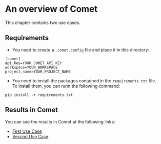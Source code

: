 # An overview of Comet

This chapter contains two use cases.

## Requirements
* You need to create a `.comet.config` file and place it in this directory:
```
[comet]
api_key=YOUR_COMET_API_KEY
workspace=YOUR_WORKSPACE
project_name=YOUR_PROJECT_NAME
```
* You need to install the packages contained in the `requirements.txt` file. To install them, you can runn the following command:

```
pip install -r requirements.txt
```

## Results in Comet
You can see the results in Comet at the following links:
* [First Use Case](https://www.comet.ml/packt/first-use-case/)
* [Second Use Case](https://www.comet.ml/packt/second-use-case)